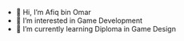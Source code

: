 - 👋 Hi, I’m Afiq bin Omar
- 👀 I’m interested in Game Development
- 🌱 I’m currently learning Diploma in Game Design
